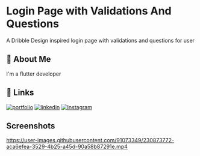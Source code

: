 
# Login Page with Validations And Questions

A Dribble Design inspired login page with validations and questions for user


## 🚀 About Me
I'm a flutter developer 


## 🔗 Links
[![portfolio](https://img.shields.io/badge/my_portfolio-000?style=for-the-badge&logo=ko-fi&logoColor=white)](https://yadavdev.tech)
[![linkedin](https://img.shields.io/badge/linkedin-0A66C2?style=for-the-badge&logo=linkedin&logoColor=white)](https://www.linkedin.com/in/deepak-yadav-63694a223/)
[![Instagram](https://img.shields.io/badge/instagram-d62976?style=for-the-badge&logo=instagram&logoColor=white)](https://www.instagram.com/yadav.codes/)


## Screenshots




https://user-images.githubusercontent.com/91073349/230873772-aca6efea-3529-4b25-a45d-90a58b87291e.mp4

